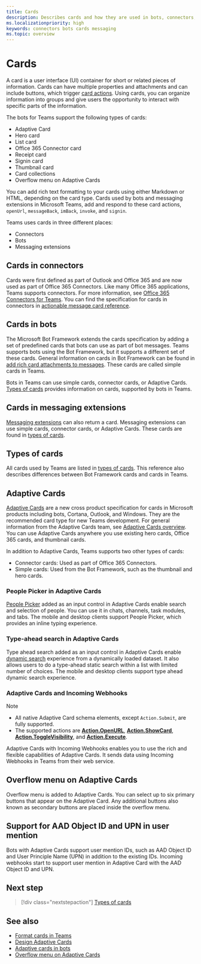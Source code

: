 ```yaml
---
title: Cards
description: Describes cards and how they are used in bots, connectors, and messaging extensions
ms.localizationpriority: high
keywords: connectors bots cards messaging
ms.topic: overview
---
```


# Cards

A card is a user interface (UI) container for short or related pieces of information. Cards can have multiple properties and attachments and can include buttons, which trigger [card actions](~/task-modules-and-cards/cards/cards-actions.md). Using cards, you can organize information into groups and give users the opportunity to interact with specific parts of the information.

The bots for Teams support the following types of cards:
 
- Adaptive Card
- Hero card
- List card
- Office 365 Connector card
- Receipt card
- Signin card
- Thumbnail card
- Card collections
- Overflow menu on Adaptive Cards

You can add rich text formatting to your cards using either Markdown or HTML, depending on the card type. Cards used by bots and messaging extensions in Microsoft Teams, add and respond to these card actions, `openUrl`, `messageBack`, `imBack`, `invoke`, and `signin`.

Teams uses cards in three different places:

* Connectors
* Bots
* Messaging extensions

## Cards in connectors

Cards were first defined as part of Outlook and Office 365 and are now used as part of Office 365 Connectors. Like many Office 365 applications, Teams supports connectors. For more information, see [Office 365 Connectors for Teams](~/webhooks-and-connectors/what-are-webhooks-and-connectors.md). You can find the specification for cards in connectors in [actionable message card reference](/outlook/actionable-messages/card-reference).

## Cards in bots

The Microsoft Bot Framework extends the cards specification by adding a set of predefined cards that bots can use as part of bot messages. Teams supports bots using the Bot Framework, but it supports a different set of these cards. General information on cards in Bot Framework can be found in [add rich card attachments to messages](/bot-framework/nodejs/bot-builder-nodejs-send-rich-cards). These cards are called simple cards in Teams.

Bots in Teams can use simple cards, connector cards, or Adaptive Cards. [Types of cards](~/task-modules-and-cards/cards/cards-reference.md) provides information on cards, supported by bots in Teams.

## Cards in messaging extensions

[Messaging extensions](~/messaging-extensions/what-are-messaging-extensions.md) can also return a card. Messaging extensions can use simple cards, connector cards, or Adaptive Cards. These cards are found in [types of cards](~/task-modules-and-cards/cards/cards-reference.md).

## Types of cards

All cards used by Teams are listed in [types of cards](~/task-modules-and-cards/cards/cards-reference.md). This reference also describes differences between Bot Framework cards and cards in Teams.

## Adaptive Cards

[Adaptive Cards](~/task-modules-and-cards/cards/cards-reference.md#adaptive-card) are a new cross product specification for cards in Microsoft products including bots, Cortana, Outlook, and Windows. They are the recommended card type for new Teams development. For general information from the Adaptive Cards team, see [Adaptive Cards overview](/adaptive-cards). You can use Adaptive Cards anywhere you use existing hero cards, Office 365 cards, and thumbnail cards.

In addition to Adaptive Cards, Teams supports two other types of cards:

* Connector cards: Used as part of Office 365 Connectors.
* Simple cards: Used from the Bot Framework, such as the thumbnail and hero cards.

### People Picker in Adaptive Cards

[People Picker](cards/people-picker.md#people-picker-in-adaptive-cards) added as an input control in Adaptive Cards enable search and selection of people. You can use it in chats, channels, task modules, and tabs. The mobile and desktop clients support People Picker, which provides an inline typing experience. 

### Type-ahead search in Adaptive Cards  

Type ahead search added as an input control in Adaptive Cards enable [dynamic search](~/task-modules-and-cards/cards/dynamic-search.md) experience from a dynamically loaded dataset. It also allows users to do a type-ahead static search within a list with limited number of choices. The mobile and desktop clients support type ahead dynamic search experience. 

### Adaptive Cards and Incoming Webhooks

> [!NOTE]
> * All native Adaptive Card schema elements, except `Action.Submit`, are fully supported.
> * The supported actions are [**Action.OpenURL**](https://adaptivecards.io/explorer/Action.OpenUrl.html), [**Action.ShowCard**](https://adaptivecards.io/explorer/Action.ShowCard.html), [**Action.ToggleVisibility**](https://adaptivecards.io/explorer/Action.ToggleVisibility.html), and [**Action.Execute**](/adaptive-cards/authoring-cards/universal-action-model#actionexecute).

Adaptive Cards with Incoming Webhooks enables you to use the rich and flexible capabilities of Adaptive Cards. It sends data using Incoming Webhooks in Teams from their web service.

## Overflow menu on Adaptive Cards

Overflow menu is added to Adaptive Cards. You can select up to six primary buttons that appear on the Adaptive Card. Any additional buttons also known as secondary buttons are placed inside the overflow menu.

## Support for AAD Object ID and UPN in user mention 

Bots with Adaptive Cards support user mention IDs, such as AAD Object ID and User Principle Name (UPN) in addition to the existing IDs. Incoming webhooks start to support user mention in Adaptive Card with the AAD Object ID and UPN.

## Next step

> [!div class="nextstepaction"]
> [Types of cards](~/task-modules-and-cards/cards/cards-reference.md)

## See also

* [Format cards in Teams](~/task-modules-and-cards/cards/cards-format.md)
* [Design Adaptive Cards](~/task-modules-and-cards/cards/design-effective-cards.md)
* [Adaptive cards in bots](../bots/how-to/conversations/conversation-messages.md#adaptive-cards)
* [Overflow menu on Adaptive Cards](~/task-modules-and-cards/cards/cards-format.md#overflow-menu-on-adaptive-cards)

